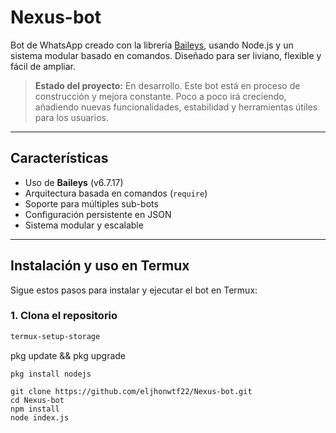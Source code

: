 # Nexus-bot

Bot de WhatsApp creado con la librería [Baileys](https://github.com/WhiskeySockets/Baileys), usando Node.js y un sistema modular basado en comandos. Diseñado para ser liviano, flexible y fácil de ampliar.

> **Estado del proyecto:** En desarrollo. Este bot está en proceso de construcción y mejora constante. Poco a poco irá creciendo, añadiendo nuevas funcionalidades, estabilidad y herramientas útiles para los usuarios.

---

## Características

- Uso de **Baileys** (v6.7.17)
- Arquitectura basada en comandos (`require`)
- Soporte para múltiples sub-bots
- Configuración persistente en JSON
- Sistema modular y escalable

---

## Instalación y uso en Termux

Sigue estos pasos para instalar y ejecutar el bot en Termux:

### 1. Clona el repositorio

```bash
termux-setup-storage 
```
pkg update && pkg upgrade
```
pkg install nodejs

git clone https://github.com/eljhonwtf22/Nexus-bot.git
cd Nexus-bot
npm install
node index.js
